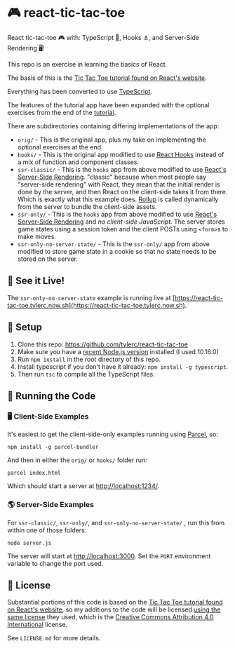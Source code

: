 🎮 react-tic-tac-toe
====================

React tic-tac-toe 🎮 with: TypeScript 💙, Hooks ⚓, and Server-Side Rendering 🖥!

This repo is an exercise in learning the basics of React.

The basis of this is the [Tic Tac Toe tutorial found on React's website](https://reactjs.org/tutorial/tutorial.html).

Everything has been converted to use [TypeScript](https://www.typescriptlang.org).

The features of the tutorial app have been expanded with the optional exercises from the end of the [tutorial](https://reactjs.org/tutorial/tutorial.html#wrapping-up).

There are subdirectories containing differing implementations of the app:

- `orig/` - This is the original app, plus my take on implementing the optional exercises at the end.
- `hooks/` - This is the original app modified to use [React Hooks](https://reactjs.org/docs/hooks-intro.html) instead
   of a mix of function and component classes.
- `ssr-classic/` - This is the `hooks` app from above modified to use [React's Server-Side Rendering](https://reactjs.org/docs/react-dom-server.html).
  "classic" because when most people say "server-side rendering" with React, they mean that the initial render is done
  by the server, and then React on the client-side takes it from there. Which is exactly what this example does.
  [Rollup](https://rollupjs.org) is called dynamically from the server to bundle the client-side assets.
- `ssr-only/`  - This is the `hooks` app from above modified to use
   [React's Server-Side Rendering](https://reactjs.org/docs/react-dom-server.html) and _no client-side JavaScript_.
   The server stores game states using a session token and the client POSTs using `<form>`s to make moves.
- `ssr-only-no-server-state/` - This is the `ssr-only/` app from above modified to store game state in a cookie so that
   no state needs to be stored on the server.
   
 🌟 See it Live!
 ---------------
 
 The `ssr-only-no-server-state` example is running live at [https://react-tic-tac-toe.tylerc.now.sh](https://react-tic-tac-toe.tylerc.now.sh).

📐 Setup
--------

1. Clone this repo: https://github.com/tylerc/react-tic-tac-toe
2. Make sure you have a [recent Node.js version](https://nodejs.org) installed (I used 10.16.0)
3. Run `npm install` in the root directory of this repo.
4. Install typescript if you don't have it already: `npm install -g typescript`.
5. Then run `tsc` to compile all the TypeScript files.

🚀 Running the Code
-------------------

### 🖥 Client-Side Examples

It's easiest to get the client-side-only examples running using [Parcel](https://parceljs.org/), so:

```
npm install -g parcel-bundler
```

And then in either the `orig/` or `hooks/` folder run:

```
parcel index.html
```

Which should start a server at [http://localhost:1234/](http://localhost:1234/).

### 🌎 Server-Side Examples

For `ssr-classic/`, `ssr-only/`, and `ssr-only-no-server-state/` , run this from within one of those folders:

```
node server.js
```

The server will start at [http://localhost:3000](http://localhost:3000). Set the `PORT` environment variable to change the port used.

📄 License
----------

Substantial portions of this code is based on the [Tic Tac Toe tutorial found on React's website](https://reactjs.org/tutorial/tutorial.html),
so my additions to the code will be licensed [using the same license](https://github.com/reactjs/reactjs.org/blob/master/LICENSE-DOCS.md)
they used, which is the [Creative Commons Attribution 4.0 International](https://creativecommons.org/licenses/by/4.0/)
license.

See `LICENSE.md` for more details.